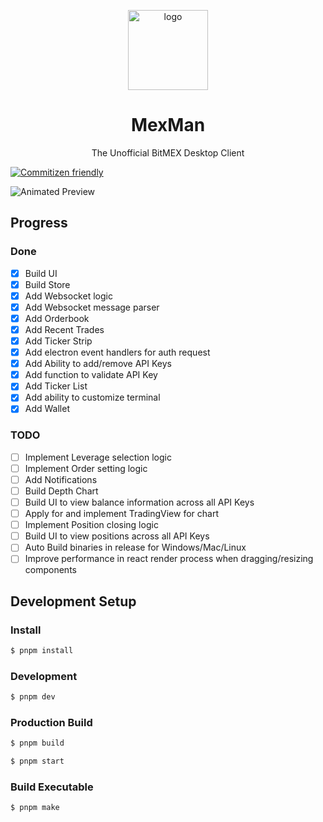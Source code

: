 <p align="center">
<img src="https://i.ibb.co/SwL7g9r/logo.png" width="128px" height="128px" alt="logo" border="0" />
</p>

<div align="center">
  <h1>MexMan</h1>
</div>
<p align="center">The Unofficial BitMEX Desktop Client</p>

[![Commitizen friendly](https://img.shields.io/badge/commitizen-friendly-brightgreen.svg)](http://commitizen.github.io/cz-cli/)

![Animated Preview](https://raw.githubusercontent.com/sayedhfatimi/MexMan/master/src/renderer/public/images/preview.gif)

## Progress

### Done

- [x] Build UI
- [x] Build Store
- [x] Add Websocket logic
- [x] Add Websocket message parser
- [x] Add Orderbook
- [x] Add Recent Trades
- [x] Add Ticker Strip
- [x] Add electron event handlers for auth request
- [x] Add Ability to add/remove API Keys
- [x] Add function to validate API Key
- [x] Add Ticker List
- [x] Add ability to customize terminal
- [x] Add Wallet

### TODO

- [ ] Implement Leverage selection logic
- [ ] Implement Order setting logic
- [ ] Add Notifications
- [ ] Build Depth Chart
- [ ] Build UI to view balance information across all API Keys
- [ ] Apply for and implement TradingView for chart
- [ ] Implement Position closing logic
- [ ] Build UI to view positions across all API Keys
- [ ] Auto Build binaries in release for Windows/Mac/Linux
- [ ] Improve performance in react render process when dragging/resizing components

## Development Setup

### Install

```bash
$ pnpm install
```

### Development

```bash
$ pnpm dev
```

### Production Build

```bash
$ pnpm build

$ pnpm start
```

### Build Executable

```bash
$ pnpm make
```
